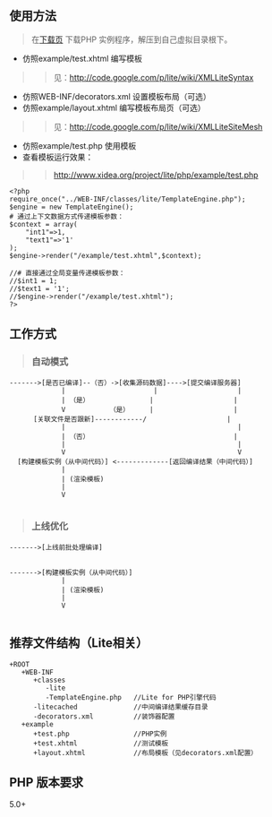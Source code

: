 ## 使用方法 ##
> 在[下载页](http://code.google.com/p/lite/downloads/list) 下载PHP 实例程序，解压到自己虚拟目录根下。
  * 仿照example/test.xhtml 编写模板
> > 见：http://code.google.com/p/lite/wiki/XMLLiteSyntax
  * 仿照WEB-INF/decorators.xml 设置模板布局（可选）
  * 仿照example/layout.xhtml 编写模板布局页（可选）
> > 见：http://code.google.com/p/lite/wiki/XMLLiteSiteMesh
  * 仿照example/test.php 使用模板
  * 查看模板运行效果：
> > http://www.xidea.org/project/lite/php/example/test.php
```
<?php
require_once("../WEB-INF/classes/lite/TemplateEngine.php");
$engine = new TemplateEngine();
# 通过上下文数据方式传递模板参数：
$context = array(
	"int1"=>1,
	"text1"=>'1'
);
$engine->render("/example/test.xhtml",$context);

//# 直接通过全局变量传递模板参数：
//$int1 = 1;
//$text1 = '1';
//$engine->render("/example/test.xhtml");
?>
```

## 工作方式 ##


> ### 自动模式 ###
```
------->[是否已编译]--（否）->[收集源码数据]---->[提交编译服务器]
             |                      |                    |
             | （是）               |                    |
             V           （是）     |                    |
      [关联文件是否跟新]------------/                    |
             |                                           |
             | （否）                                    |
             |                                           |
             V                                           V
  [构建模板实例（从中间代码）] <-------------[返回编译结果（中间代码）]
             |
             | (渲染模板)
             |
             V
     
```

> ### 上线优化 ###
```
------->[上线前批处理编译]


------->[构建模板实例（从中间代码）]
             |
             | (渲染模板)
             |
             V
     
```
## 推荐文件结构（Lite相关） ##
```
+ROOT
   +WEB-INF
      +classes
         -lite
         -TemplateEngine.php   //Lite for PHP引擎代码
      -litecached              //中间编译结果缓存目录
      -decorators.xml          //装饰器配置
   +example
      +test.php                //PHP实例
      +test.xhtml              //测试模板
      +layout.xhtml            //布局模板（见decorators.xml配置）
```

## PHP 版本要求 ##
5.0+